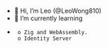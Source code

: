 - 👋 Hi, I’m Leo (@LeoWong810)
- 🌱 I’m currently learning 
-      o Zig and WebAssembly.
       o Identity Server 

<!---
LeoWong810/LeoWong810 is a ✨ special ✨ repository because its `README.md` (this file) appears on your GitHub profile.
You can click the Preview link to take a look at your changes.
--->
